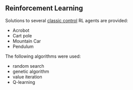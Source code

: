 ## Reinforcement Learning

 Solutions to several [classic control](https://gym.openai.com/envs/#classic_control) RL agents are provided:
  * Acrobot
  * Cart pole
  * Mountain Car
  * Pendulum


 The following algorithms were used:
  * random search
  * genetic algorithm
  * value iteration
  * Q-learning

